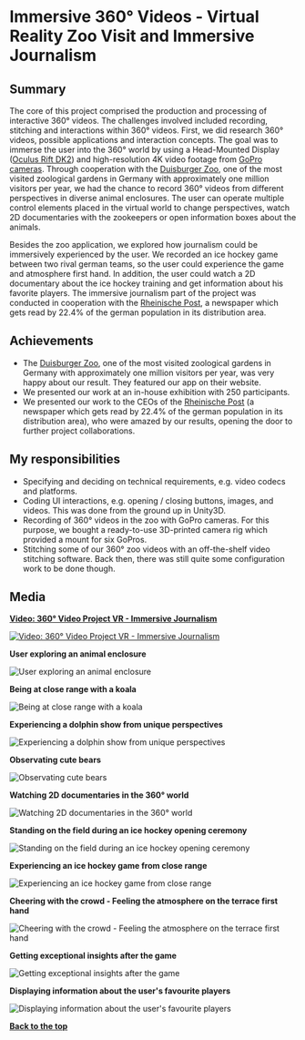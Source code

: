 # Immersive 360° Videos - Virtual Reality Zoo Visit and Immersive Journalism
## Summary
The core of this project comprised the production and processing of interactive 360&#176; videos. The challenges involved included
recording, stitching and interactions within 360&#176; videos. First, we did research 360&#176; videos, possible applications and interaction concepts.
The goal was to immerse the user into the 360&#176; world by using a Head-Mounted Display (<a href="https://www.oculus.com/en-us/dk2/" target="_blank">Oculus Rift DK2</a>) and high-resolution 4K video footage from <a href="https://gopro.com/" target="_blank">GoPro cameras</a>. Through cooperation with the <a href="http://www.zoo-duisburg.de/" target="_blank">Duisburger Zoo</a>, one of the most visited zoological gardens in Germany with approximately one million visitors per year, we had the chance to record 360&#176; videos from different perspectives in diverse animal enclosures. The user can operate multiple control elements placed in the virtual world to change perspectives, watch 2D documentaries with the zookeepers or open information boxes about the animals.

Besides the zoo application, we explored how journalism could be immersively experienced by the user. We recorded an ice hockey game between two rival german teams, so the user could experience the game and atmosphere first hand. In addition, the user could watch a 2D documentary about the ice hockey training and get information about his favorite players. The immersive journalism part of the project was conducted in cooperation with the <a href="http://www.rp-online.de/" target="_blank">Rheinische Post</a>, a newspaper which gets read by 22.4% of the german population in its distribution area.

## Achievements
* The <a href="http://www.zoo-duisburg.de/" target="_blank">Duisburger Zoo</a>, one of the most
visited zoological gardens in Germany with approximately one million visitors per year, was very happy about our result. They featured our app on their website.
* We presented our work at an in-house exhibition with 250 participants.
* We presented our work to the CEOs of the <a href="http://www.rp-online.de/" target="_blank">Rheinische Post</a> (a newspaper which gets read by 22.4% of the german population in its distribution area), who were amazed by our results, opening the door to further project collaborations.

## My responsibilities
* Specifying and deciding on technical requirements, e.g. video codecs and platforms. 
* Coding UI interactions, e.g. opening / closing buttons, images, and videos. This was done from the ground up in Unity3D. 
* Recording of 360° videos in the zoo with GoPro cameras. For this purpose, we bought a ready-to-use 3D-printed camera rig which provided a mount for six GoPros.
* Stitching some of our 360° zoo videos with an off-the-shelf video stitching software. Back then, there was still quite some configuration work to be done though.

## Media
**[Video: 360° Video Project VR - Immersive Journalism](https://www.youtube.com/embed/4a9hLdh53QQ)**

[![Video: 360° Video Project VR - Immersive Journalism](http://img.youtube.com/vi/4a9hLdh53QQ/0.jpg)](https://www.youtube.com/embed/4a9hLdh53QQ)

**User exploring an animal enclosure**

![User exploring an animal enclosure](Images/zoo_experience1.jpg)

**Being at close range with a koala**

![Being at close range with a koala](Images/zoo_experience2.jpg)

**Experiencing a dolphin show from unique perspectives**

![Experiencing a dolphin show from unique perspectives](Images/zoo_experience3.jpg)

**Observating cute bears**

![Observating cute bears](Images/zoo_experience4.jpg)

**Watching 2D documentaries in the 360° world**

![Watching 2D documentaries in the 360° world](Images/zoo_experience5.jpg)

**Standing on the field during an ice hockey opening ceremony**

![Standing on the field during an ice hockey opening ceremony](Images/openingceremony.jpg)

**Experiencing an ice hockey game from close range**

![Experiencing an ice hockey game from close range](Images/gamecloserange.jpg)

**Cheering with the crowd - Feeling the atmosphere on the terrace first hand**

![Cheering with the crowd - Feeling the atmosphere on the terrace first hand](Images/terraceview.jpg)

**Getting exceptional insights after the game**

![Getting exceptional insights after the game](Images/afterthegame.jpg)

**Displaying information about the user's favourite players**

![Displaying information about the user's favourite players](Images/playerinfo.jpg)

[**Back to the top**](#summary)
